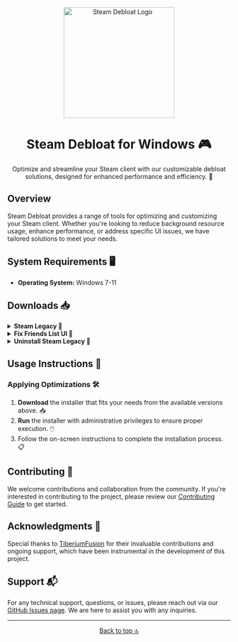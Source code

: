 <p align="center">
  <a href="https://github.com/mtytyx/Steam-Debloat/releases">
    <img src="https://raw.githubusercontent.com/mtytyx/Steam-Debloat/main/assets/logo.webp" alt="Steam Debloat Logo" width="250"/>
  </a>
</p>

<h1 align="center"><b>Steam Debloat for Windows</b> 🎮</h1>

<p align="center">
  Optimize and streamline your Steam client with our customizable debloat solutions, designed for enhanced performance and efficiency. 🚀
</p>

## Overview

Steam Debloat provides a range of tools for optimizing and customizing your Steam client. Whether you're looking to reduce background resource usage, enhance performance, or address specific UI issues, we have tailored solutions to meet your needs.

## System Requirements 🖥️

- **Operating System:** Windows 7-11

## Downloads 📥

<details>
  <summary><b>Steam Legacy 🌟</b></summary>
  <p>This version offers a balanced optimization approach aimed at improving Steam's performance by reducing unnecessary background processes and components, while preserving essential functionality.</p>

  - **Features:**
    - Optimizes startup times and reduces resource usage.
    - Removes non-essential components to enhance performance.

  - **Advantages:**
    - Significant performance improvement with reduced system load. ⚡
    - Minimal impact on core Steam functionality. 👍
    - Less frequent user prompts during installation. ⏳

  - **Disadvantages:**
    - May not remove all bloatware. 🛠️
    - Possible residual components that could still affect performance. 🚧

  - **Installation Instructions:**
    1. **Download** the [Installer.bat](https://github.com/mtytyx/Steam-Debloat/releases/download/v2.9/Installer.bat).
    2. **Run** the installer as an administrator. 🖱️
    3. Alternatively, use PowerShell for a recommended advanced approach:
       <pre><code class="language-powershell">iex "& { $(iwr -useb 'https://raw.githubusercontent.com/mtytyx/Steam-Debloat/refs/heads/main/script/app.ps1') }"</code></pre>
</details>

<details>
  <summary><b>Fix Friends List UI 👥</b></summary>
  <p>This option resolves issues with the Steam friends list UI, improving display and functionality.</p>

  - **Features:**
    - Fixes bugs related to the Steam friends list UI.

  - **Steps to Apply:**
    1. Download the [QuickPatcher_Patch.zip](https://github.com/TiberiumFusion/FixedSteamFriendsUI/releases) file.
    2. Extract the contents to a folder on your PC. 📂
    3. Run the `FixedSteamFriendsUI.exe` file. 🖱️
    4. Click the **Install Patch** button. ✔️
</details>

<details>
  <summary><b>Uninstall Steam Legacy 🔄</b></summary>
  <p>Use this method to force Steam to update to the latest version and revert any changes made by the debloat process.</p>

  - **Features:**
    - Updates Steam to the latest version.
    - Restores any files altered by debloat modifications.

  - **Steps to Apply:**
    1. Download the [Uninstall Steam Legacy](https://github.com/mtytyx/Steam-Debloat/releases/download/v2.9/Uninstall-Steam-Legacy.bat) file.
    2. Run the `Uninstall Steam Legacy` file as an administrator. 🖱️
    3. This will update Steam and revert debloat modifications. ✔️
</details>

## Usage Instructions 🚀

### Applying Optimizations 🛠️

1. **Download** the installer that fits your needs from the available versions above. 📥
2. **Run** the installer with administrative privileges to ensure proper execution. 🖱️
3. Follow the on-screen instructions to complete the installation process. 📋

## Contributing 🤝

We welcome contributions and collaboration from the community. If you're interested in contributing to the project, please review our [Contributing Guide](https://github.com/mtytyx/Steam-Debloat/blob/main/assets/CONTRIBUTING.md) to get started.

## Acknowledgments 🙏

Special thanks to [TiberiumFusion](https://github.com/TiberiumFusion) for their invaluable contributions and ongoing support, which have been instrumental in the development of this project.

## Support 📬

For any technical support, questions, or issues, please reach out via our [GitHub Issues page](https://github.com/mtytyx/Steam-Debloat/issues/). We are here to assist you with any inquiries.

---

<p align="center">
  <a href="#top">Back to top 🔝</a>
</p>
